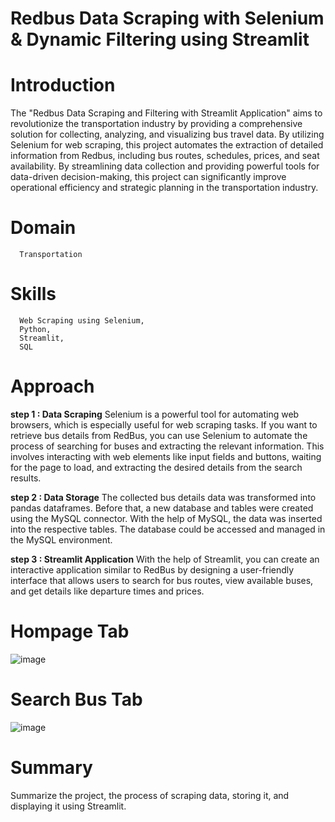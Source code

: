 # Redbus Data Scraping with Selenium & Dynamic Filtering using Streamlit 

# Introduction
The "Redbus Data Scraping and Filtering with Streamlit Application" aims to revolutionize the transportation industry by providing a comprehensive solution for collecting, analyzing, and visualizing bus travel data. By utilizing Selenium for web scraping, this project automates the extraction of detailed information from Redbus, including bus routes, schedules, prices, and seat availability. By streamlining data collection and providing powerful tools for data-driven decision-making, this project can significantly improve operational efficiency and strategic planning in the transportation industry.

# Domain
      Transportation

# Skills
      Web Scraping using Selenium,
      Python,
      Streamlit,
      SQL

# Approach
**step 1 : Data Scraping**
            Selenium is a powerful tool for automating web browsers, which is especially useful for web scraping tasks. If you want to retrieve bus details from RedBus, you can use Selenium to automate the process of searching for buses and extracting the relevant information. This involves interacting with web elements 
like input fields and buttons, waiting for the page to load, and extracting the desired details from the search results.

**step 2 : Data Storage**
            The collected bus details data was transformed into pandas dataframes. Before that, a new database and tables were created using the MySQL connector. With the help of MySQL, the data was inserted into the respective tables. The database could be accessed and managed in the MySQL environment.
            
**step 3 : Streamlit Application**
            With the help of Streamlit, you can create an interactive application similar to RedBus by designing a user-friendly interface that allows users to search for bus routes, view available buses, and get details like departure times and prices.

# Hompage Tab
![image](https://github.com/user-attachments/assets/3d724d7f-6c9c-4205-8b11-01a488b87d11)

# Search Bus Tab
![image](https://github.com/user-attachments/assets/e01fabc8-951c-4a57-a5de-55c98b2e49ed)

# Summary
Summarize the project, the process of scraping data, storing it, and displaying it using Streamlit.
